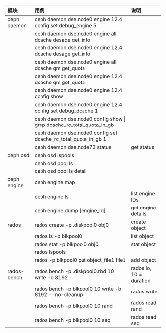 |模块|用例|说明|
|:-|:-|:-|
|ceph daemon |ceph daemon dse.node0 engine 12.4 config set debug_engine 5||
||ceph daemon dse.node0 engine all dcache desage get_info||
||ceph daemon dse.node0 engine 12.4 dcache desage get_info||
||ceph daemon dse.node0 engine all dcache qm get_quota||
||ceph daemon dse.node0 engine 12.4 dcache qm get_quota||
||ceph daemon dse.node0 engine 12.4 config show||
||ceph daemon dse.node0 engine 12.4 config set debug_dcache 1||
||ceph daemon dse.node0 config show \| grep dcache_rc_total_quota_in_gb||
||ceph daemon dse.node0 config set dcache_rc_total_quota_in_gb 1||
||ceph daemon dse.node73 status| get status|
|ceph osd|ceph osd lspools||
||ceph osd pool ls||
||ceph osd pool ls detail||
|ceph engine|ceph engine map||
||ceph engine ls| list engine IDs|
||ceph engine dump [engine_id]|get engine details|
|rados|rados create -p .diskpool0  obj0| create object|
||rados ls -p blkpool0 | list object|
||rados stat -p blkpool0 obj0| stat object|
||rados lspools||
||rados -p blkpool0 put object_file1 file1| add object|
|rados-bench|rados bench -p .diskpool0.rbd 10 write -b 8192 |rados io, 10 = duration|
||rados bench -p blkpool0 10 write -b 8192 --no-cleanup |rados write|
||rados bench -p blkpool0 10 rand |rados read rand|
||rados bench -p blkpool0 10 seq |rados read seq|
